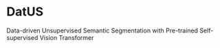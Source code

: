 # DatUS
Data-driven Unsupervised Semantic Segmentation with Pre-trained Self-supervised Vision Transformer

